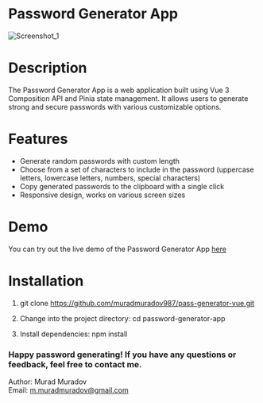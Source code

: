 #  Password Generator App
![Screenshot_1](https://github.com/muradmuradov987/pass-generator-vue/assets/69755315/72ff7665-e031-4462-9f17-ba8aadf91798)


# Description
The Password Generator App is a web application built using Vue 3 Composition API and Pinia state management. It allows users to generate strong and secure passwords with various customizable options.

# Features

* Generate random passwords with custom length
* Choose from a set of characters to include in the password (uppercase letters, lowercase letters, numbers, special characters)
* Copy generated passwords to the clipboard with a single click
* Responsive design, works on various screen sizes



# Demo
You can try out the live demo of the Password Generator App [here](https://github.com/muradmuradov987) <br />

# Installation
1. git clone
https://github.com/muradmuradov987/pass-generator-vue.git

2. Change into the project directory:
cd password-generator-app

3. Install dependencies:
npm install


### Happy password generating! If you have any questions or feedback, feel free to contact me.

Author: Murad Muradov <br />
Email: m.muradmuradov@gmail.com
